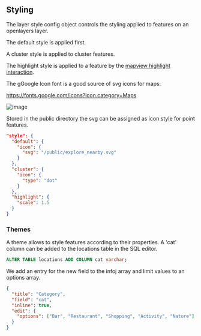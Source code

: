 ## Styling

The layer style config object controls the styling applied to features on an openlayers layer.

The default style is applied first.

A cluster style is applied to cluster features.

The highlight style is applied to a feature by the [mapview highlight interaction](https://geolytix.github.io/xyz/mapp/module-_mapview_interactions_highlight.html).

The gGoogle Icon font is a good source of svg icons for maps:

https://fonts.google.com/icons?icon.category=Maps

![image](https://github.com/user-attachments/assets/4aa5eaa8-2741-48ae-848c-7f9a023e93fc)

Stored in the public directory the svg can be assigned as icon style for point features.

```json
"style": {
  "default": {
    "icon": {
      "svg": "/public/explore_nearby.svg"
    }
  },
  "cluster": {
    "icon": {
      "type": "dot"
    }
  },
  "highlight": {
    "scale": 1.5
  }
}
```

### Themes

A theme allows to style features according to their properties. A 'cat' column can be added to the locations table in the SQL editor.

```sql
ALTER TABLE locations ADD COLUMN cat varchar;
```

We add an entry for the new field to the infoj array and limit values to an options array.

```json
{
  "title": "Category",
  "field": "cat",
  "inline": true,
  "edit": {
    "options": ["Bar", "Restaurant", "Shopping", "Activity", "Nature"]
  }
}
```

